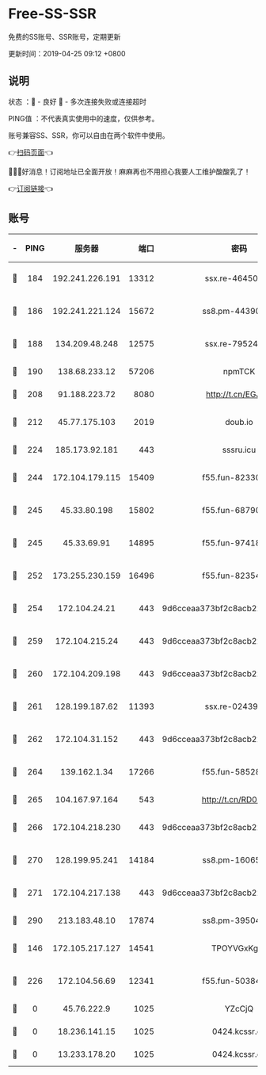 # Free-SS-SSR

免费的SS账号、SSR账号，定期更新

更新时间：2019-04-25 09:12 +0800

## 说明

状态     ：🙂 - 良好 🙁 - 多次连接失败或连接超时

PING值   ：不代表真实使用中的速度，仅供参考。

账号兼容SS、SSR，你可以自由在两个软件中使用。

👉[扫码页面](https://liesauer.github.io/Free-SS-SSR/)👈

🎉🎉🎉好消息！订阅地址已全面开放！麻麻再也不用担心我要人工维护酸酸乳了！

👉[订阅链接](https://www.liesauer.net/yogurt/subscribe?ACCESS_TOKEN=DAYxR3mMaZAsaqUb)👈

## 账号

|-|PING|服务器|端口|密码|加密方式|区域|
|:----:|:----:|:-----:|-----:|:----:|:----:|:----:|
|🙂|184|192.241.226.191|13312|ssx.re-46450948|aes-256-cfb|US|
|🙂|186|192.241.221.124|15672|ss8.pm-44390162|aes-256-cfb|US|
|🙂|188|134.209.48.248|12575|ssx.re-79524641|aes-256-cfb|US|
|🙂|190|138.68.233.12|57206|npmTCK|rc4-md5|US|
|🙂|208|91.188.223.72|8080|http://t.cn/EGJIyrl|rc4-md5|RU|
|🙂|212|45.77.175.103|2019|doub.io|aes-128-ctr|SG|
|🙂|224|185.173.92.181|443|sssru.icu|rc4-md5|RU|
|🙂|244|172.104.179.115|15409|f55.fun-82330634|aes-256-cfb|SG|
|🙂|245|45.33.80.198|15802|f55.fun-68790525|aes-256-cfb|US|
|🙂|245|45.33.69.91|14895|f55.fun-97418867|aes-256-cfb|US|
|🙂|252|173.255.230.159|16496|f55.fun-82354244|aes-256-cfb|US|
|🙂|254|172.104.24.21|443|9d6cceaa373bf2c8acb22e60b6a58be6|aes-256-cfb|US|
|🙂|259|172.104.215.24|443|9d6cceaa373bf2c8acb22e60b6a58be6|aes-256-cfb|US|
|🙂|260|172.104.209.198|443|9d6cceaa373bf2c8acb22e60b6a58be6|aes-256-cfb|US|
|🙂|261|128.199.187.62|11393|ssx.re-02439962|aes-256-cfb|SG|
|🙂|262|172.104.31.152|443|9d6cceaa373bf2c8acb22e60b6a58be6|aes-256-cfb|US|
|🙂|264|139.162.1.34|17266|f55.fun-58528369|aes-256-cfb|SG|
|🙂|265|104.167.97.164|543|http://t.cn/RD0D7sx|rc4-md5|CA|
|🙂|266|172.104.218.230|443|9d6cceaa373bf2c8acb22e60b6a58be6|aes-256-cfb|US|
|🙂|270|128.199.95.241|14184|ss8.pm-16065524|aes-256-cfb|SG|
|🙂|271|172.104.217.138|443|9d6cceaa373bf2c8acb22e60b6a58be6|aes-256-cfb|US|
|🙂|290|213.183.48.10|17874|ss8.pm-39504248|rc4-md5|RU|
|🙂|146|172.105.217.127|14541|TPOYVGxKglpi|aes-256-cfb|JP|
|🙂|226|172.104.56.69|12341|f55.fun-50384070|aes-256-cfb|SG|
|🙁|0|45.76.222.9|1025|YZcCjQ|rc4-md5|JP|
|🙁|0|18.236.141.15|1025|0424.kcssr.cc|rc4-md5|US|
|🙁|0|13.233.178.20|1025|0424.kcssr.cc|rc4-md5|IN|
